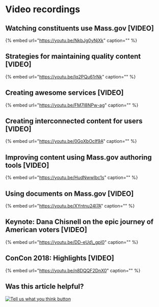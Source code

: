 # Video recordings

## Watching constituents use Mass.gov \[VIDEO\]

{% embed url="https://youtu.be/NkbJg0yNjXk" caption="" %}

## Strategies for maintaining quality content \[VIDEO\]

{% embed url="https://youtu.be/Iq2PQu61rNk" caption="" %}

## Creating awesome services \[VIDEO\]

{% embed url="https://youtu.be/FM7I8NPw-ag" caption="" %}

## Creating interconnected content for users \[VIDEO\]

{% embed url="https://youtu.be/0GoXbOcIf9A" caption="" %}

## Improving content using Mass.gov authoring tools \[VIDEO\]

{% embed url="https://youtu.be/HudNwwIbc1s" caption="" %}

## Using documents on Mass.gov \[VIDEO\]

{% embed url="https://youtu.be/XYntnu24l7A" caption="" %}

## Keynote: Dana Chisnell on the epic journey of American voters \[VIDEO\]

{% embed url="https://youtu.be/DD-eUd\_gpl0" caption="" %}

## ConCon 2018: Highlights \[VIDEO\]

{% embed url="https://youtu.be/n8DQQF2DnX0" caption="" %}

## Was this article helpful?

[![Tell us what you think button](https://blobscdn.gitbook.com/v0/b/gitbook-28427.appspot.com/o/assets%2F-LJ04qJGAHkvdE13BfdG%2F-LSz77NBAwnSNpMPT3df%2F-LSz7xSmyKXltd4avaCt%2FKB%20survey%20button%20POC%202.png?alt=media&token=8d071cab-8b95-48a3-a332-13e3fc8d9f96)](https://massgov.formstack.com/forms/mass_gov_knowledge_base_feedback?article=video-recordings)

